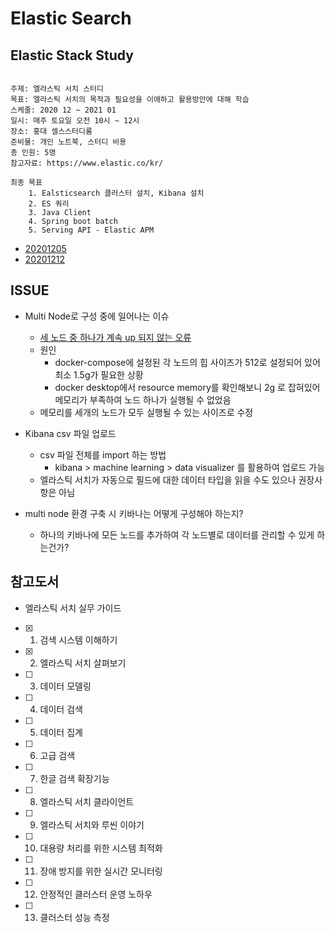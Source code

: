 # Elastic Search

## Elastic Stack Study

```text

주제: 엘라스틱 서치 스터디
목표: 엘라스틱 서치의 목적과 필요성을 이애하고 활용방안에 대해 학습
스케줄: 2020 12 ~ 2021 01
일시: 매주 토요일 오전 10시 ~ 12시
장소: 홍대 셀스스터디룸
준비물: 개인 노트북, 스터디 비용
총 인원: 5명
참고자료: https://www.elastic.co/kr/

최종 목표
    1. Ealsticsearch 클러스터 설치, Kibana 설치
    2. ES 쿼리
    3. Java Client
    4. Spring boot batch
    5. Serving API - Elastic APM
```

- [20201205](/docs/20201205.md)
- [20201212](/docs/20201212.md)

## ISSUE

- Multi Node로 구성 중에 일어나는 이슈
    - [세 노드 중 하나가 계속 up 되지 않는 오류](/issue/errlog/elastic-err.log)
    - 원인
        - docker-compose에 설정된 각 노드의 힙 사이즈가 512로 설정되어 있어 최소 1.5g가 필요한 상황
        - docker desktop에서 resource memory를 확인해보니 2g 로 잡혀있어 메모리가 부족하여 노드 하나가 실행될 수 없었음
    - 메모리를 세개의 노드가 모두 실행될 수 있는 사이즈로 수정

- Kibana csv 파일 업로드
    - csv 파일 전체를 import 하는 방법 
        - kibana > machine learning > data visualizer 를 활용하여 업로드 가능
    - 엘라스틱 서치가 자동으로 필드에 대한 데이터 타입을 읽을 수도 있으나 권장사항은 아님

- multi node 환경 구축 시 키바나는 어떻게 구성해야 하는지?
    - 하나의 키바나에 모든 노드를 추가하여 각 노드별로 데이터를 관리할 수 있게 하는건가?

## 참고도서
- 엘라스틱 서치 실무 가이드
- [x] 01. 검색 시스템 이해하기
- [x] 02. 엘라스틱 서치 살펴보기
- [ ] 03. 데이터 모델링
- [ ] 04. 데이터 검색
- [ ] 05. 데이터 집계
- [ ] 06. 고급 검색
- [ ] 07. 한글 검색 확장기능
- [ ] 08. 엘라스틱 서치 클라이언트 
- [ ] 09. 엘라스틱 서치와 루씬 이야기 
- [ ] 10. 대용량 처리를 위한 시스템 최적화 
- [ ] 11. 장애 방지를 위한 실시간 모니터링
- [ ] 12. 안정적인 클러스터 운영 노하우
- [ ] 13. 클러스터 성능 측정
    


    

